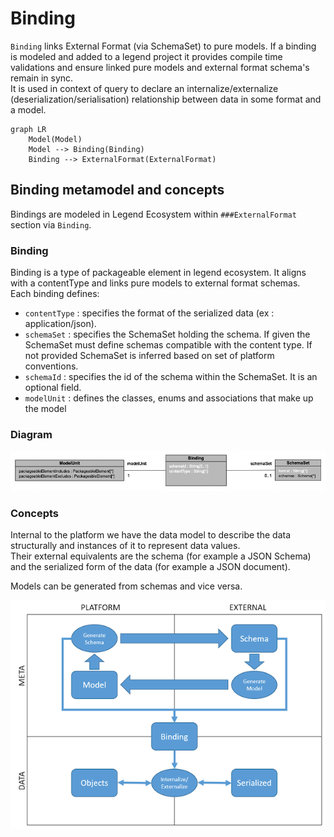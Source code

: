 # Binding

`Binding` links External Format (via SchemaSet) to pure models. If a binding is modeled and added to a legend project it provides compile time validations and ensure linked pure models and external format schema's remain in sync. <br>
It is used in context of query to declare an internalize/externalize (deserialization/serialisation) relationship between data in some format and a model.

```mermaid
graph LR
    Model(Model)
    Model --> Binding(Binding)
    Binding --> ExternalFormat(ExternalFormat)
```

## Binding metamodel and concepts

Bindings are modeled in Legend Ecosystem within `###ExternalFormat` section via `Binding`.

### Binding

Binding is a type of packageable element in legend ecosystem. It aligns with a contentType and links pure models to external format schemas. <br>
Each binding defines:

- `contentType` : specifies the format of the serialized data (ex : application/json).
- `schemaSet` : specifies the SchemaSet holding the schema. If given the SchemaSet must define schemas compatible with the content type. If not provided SchemaSet is inferred based on set of platform conventions.
- `schemaId` : specifies the id of the schema within the SchemaSet. It is an optional field.
- `modelUnit` : defines the classes, enums and associations that make up the model

### Diagram

![metamodel diagram](./resources/bindingMetamodel.png)

### Concepts

Internal to the platform we have the data model to describe the data structurally and instances of it to represent data values. <br>
Their external equivalents are the schema (for example a JSON Schema) and the serialized form of the data (for example a JSON document).

Models can be generated from schemas and vice versa.

![Bindings diagram](./resources/bindings.png)


